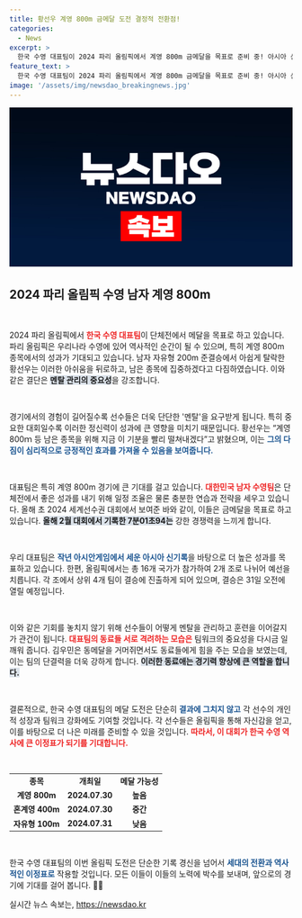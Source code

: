 ```yaml
---
title: 황선우 계영 800m 금메달 도전 결정적 전환점!
categories:
  - News
excerpt: >
  한국 수영 대표팀이 2024 파리 올림픽에서 계영 800m 금메달을 목표로 준비 중! 아시아 신기록으로 금메달을 딴 경험과 최강 멘탈로 승부에 임하는 황선우와 김우민의 이야기를 전합니다. 클릭해서 응원해 주세요!
feature_text: >
  한국 수영 대표팀이 2024 파리 올림픽에서 계영 800m 금메달을 목표로 준비 중! 아시아 신기록으로 금메달을 딴 경험과 최강 멘탈로 승부에 임하는 황선우와 김우민의 이야기를 전합니다. 클릭해서 응원해 주세요!
image: '/assets/img/newsdao_breakingnews.jpg'
---
```


<p><img src="/assets/img/newsdao_breakingnews.jpg" alt="koreaapp 속보" /></p>

<h2 data-ke-size="size26">2024 파리 올림픽 수영 남자 계영 800m</h2>

<p data-ke-size="size16">&nbsp;</p>

<p>2024 파리 올림픽에서 <b><span style="color: #ee2323;">한국 수영 대표팀</span></b>이 단체전에서 메달을 목표로 하고 있습니다. 파리 올림픽은 우리나라 수영에 있어 역사적인 순간이 될 수 있으며, 특히 계영 800m 종목에서의 성과가 기대되고 있습니다. 남자 자유형 200m 준결승에서 아쉽게 탈락한 황선우는 이러한 아쉬움을 뒤로하고, 남은 종목에 집중하겠다고 다짐하였습니다. 이와 같은 결단은 <b><span style="background-color: #21538527;">멘탈 관리의 중요성</span></b>을 강조합니다. </p>

<p data-ke-size="size16">&nbsp;</p>

<p>경기에서의 경험이 길어질수록 선수들은 더욱 단단한 '멘탈'을 요구받게 됩니다. 특히 중요한 대회일수록 이러한 정신력이 성과에 큰 영향을 미치기 때문입니다. 황선우는 “계영 800ｍ 등 남은 종목을 위해 지금 이 기분을 빨리 떨쳐내겠다”고 밝혔으며, 이는 <b><span style="color: #1a5490;">그의 다짐이 심리적으로 긍정적인 효과를 가져올 수 있음을 보여줍니다.</span></b></p>

<p data-ke-size="size16">&nbsp;</p>

<p>대표팀은 특히 계영 800m 경기에 큰 기대를 걸고 있습니다. <b><span style="color: #ee2323;">대한민국 남자 수영팀</span></b>은 단체전에서 좋은 성과를 내기 위해 일정 조율은 물론 충분한 연습과 전략을 세우고 있습니다. 올해 초 2024 세계선수권 대회에서 보여준 바와 같이, 이들은 금메달을 목표로 하고 있습니다. <b><span style="background-color: #21538527;">올해 2월 대회에서 기록한 7분01초94는</span></b> 강한 경쟁력을 느끼게 합니다.</p>

<p data-ke-size="size16">&nbsp;</p>

<p>우리 대표팀은 <b><span style="color: #1a5490;">작년 아시안게임에서 세운 아시아 신기록</span></b>을 바탕으로 더 높은 성과를 목표하고 있습니다. 한편, 올림픽에서는 총 16개 국가가 참가하여 2개 조로 나뉘어 예선을 치릅니다. 각 조에서 상위 4개 팀이 결승에 진출하게 되어 있으며, 결승은 31일 오전에 열릴 예정입니다. </p>

<p data-ke-size="size16">&nbsp;</p>

<p>이와 같은 기회를 놓치지 않기 위해 선수들이 어떻게 멘탈을 관리하고 훈련을 이어갈지가 관건이 됩니다. <b><span style="color: #ee2323;">대표팀의 동료들 서로 격려하는 모습은</span></b> 팀워크의 중요성을 다시금 일깨워 줍니다. 김우민은 동메달을 거머쥐면서도 동료들에게 힘을 주는 모습을 보였는데, 이는 팀의 단결력을 더욱 강하게 합니다. <b><span style="background-color: #21538527;">이러한 동료애는 경기력 향상에 큰 역할을 합니다.</span></b></p>

<p data-ke-size="size16">&nbsp;</p>

<p>결론적으로, 한국 수영 대표팀의 메달 도전은 단순히 <b><span style="color: #1a5490;">결과에 그치지 않고</span></b> 각 선수의 개인적 성장과 팀워크 강화에도 기여할 것입니다. 각 선수들은 올림픽을 통해 자신감을 얻고, 이를 바탕으로 더 나은 미래를 준비할 수 있을 것입니다. <b><span style="color: #ee2323;">따라서, 이 대회가 한국 수영 역사에 큰 이정표가 되기를 기대합니다.</span></b></p>

<p data-ke-size="size16">&nbsp;</p>

<table style="width: 100%; border-collapse: collapse;">
<tr>
<td style="text-align: center; height: 17px;"><b>종목</b></td>
<td style="text-align: center; height: 17px;"><b>개최일</b></td>
<td style="text-align: center; height: 17px;"><b>메달 가능성</b></td>
</tr>
<tr>
<td style="text-align: center; height: 17px;"><b>계영 800m</b></td>
<td style="text-align: center; height: 17px;"><b>2024.07.30</b></td>
<td style="text-align: center; height: 17px;"><b>높음</b></td>
</tr>
<tr>
<td style="text-align: center; height: 17px;"><b>혼계영 400m</b></td>
<td style="text-align: center; height: 17px;"><b>2024.07.30</b></td>
<td style="text-align: center; height: 17px;"><b>중간</b></td>
</tr>
<tr>
<td style="text-align: center; height: 17px;"><b>자유형 100m</b></td>
<td style="text-align: center; height: 17px;"><b>2024.07.31</b></td>
<td style="text-align: center; height: 17px;"><b>낮음</b></td>
</tr>
</table>

<p data-ke-size="size16">&nbsp;</p>

<p>한국 수영 대표팀의 이번 올림픽 도전은 단순한 기록 경신을 넘어서 <b><span style="color: #1a5490;">세대의 전환과 역사적인 이정표로</span></b> 작용할 것입니다. 모든 이들이 이들의 노력에 박수를 보내며, 앞으로의 경기에 기대를 걸어 봅니다. 🏊‍♂️</p>
실시간 뉴스 속보는, <a href="https://newsdao.kr" rel="dofollow">https://newsdao.kr</a>


